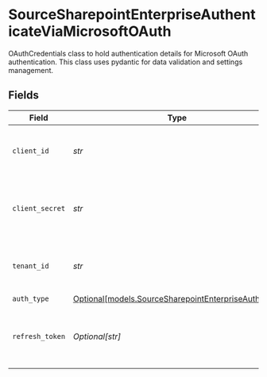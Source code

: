 # SourceSharepointEnterpriseAuthenticateViaMicrosoftOAuth

OAuthCredentials class to hold authentication details for Microsoft OAuth authentication.
This class uses pydantic for data validation and settings management.


## Fields

| Field                                                                                                  | Type                                                                                                   | Required                                                                                               | Description                                                                                            |
| ------------------------------------------------------------------------------------------------------ | ------------------------------------------------------------------------------------------------------ | ------------------------------------------------------------------------------------------------------ | ------------------------------------------------------------------------------------------------------ |
| `client_id`                                                                                            | *str*                                                                                                  | :heavy_check_mark:                                                                                     | Client ID of your Microsoft developer application                                                      |
| `client_secret`                                                                                        | *str*                                                                                                  | :heavy_check_mark:                                                                                     | Client Secret of your Microsoft developer application                                                  |
| `tenant_id`                                                                                            | *str*                                                                                                  | :heavy_check_mark:                                                                                     | Tenant ID of the Microsoft SharePoint user                                                             |
| `auth_type`                                                                                            | [Optional[models.SourceSharepointEnterpriseAuthType]](../models/sourcesharepointenterpriseauthtype.md) | :heavy_minus_sign:                                                                                     | N/A                                                                                                    |
| `refresh_token`                                                                                        | *Optional[str]*                                                                                        | :heavy_minus_sign:                                                                                     | Refresh Token of your Microsoft developer application                                                  |